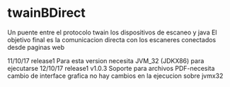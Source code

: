 # twainBDirect

Un puente entre el protocolo twain los dispositivos de escaneo y java
El objetivo final es la comunicacion directa con los escaneres conectados desde paginas web

11/10/17 release1
Para esta version necesita JVM_32 (JDKX86) para ejecutarse
12/10/17 release1 v1.0.3
Soporte para archivos PDF-necesita cambio de interface grafica no hay cambios en la ejecucion sobre jvmx32
